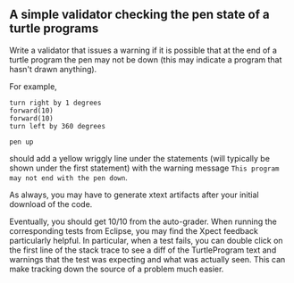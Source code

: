 ## A simple validator checking the pen state of a turtle programs

Write a validator that issues a warning if it is possible that at the end of a turtle program the pen may not be down (this may indicate a program that hasn't drawn anything).

For example, 

```
turn right by 1 degrees
forward(10)
forward(10)
turn left by 360 degrees

pen up
```

should add a yellow wriggly line under the statements (will typically be shown under the first statement) with the warning message `This program may not end with the pen down`.

As always, you may have to generate xtext artifacts after your initial download of the code.

Eventually, you should get 10/10 from the auto-grader. When running the corresponding tests from Eclipse, you may find the Xpect feedback particularly helpful. In particular, when a test fails, you can double click on the first line of the stack trace to see a diff of the TurtleProgram text and warnings that the test was expecting and what was actually seen. This can make tracking down the source of a problem much easier.
